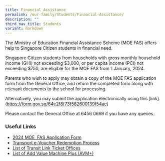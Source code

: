 ```yaml
---
title: Financial Assistance
permalink: /our-family/Students/Financial-Assistance/
description: ""
third_nav_title: Students
variant: markdown
---
```

The Ministry of Education Financial Assistance Scheme (MOE FAS) offers help to Singapore Citizen students in financial need.

Singapore Citizen students from households with gross monthly household income (GHI) not exceeding $3,000, or per capita income (PCI) not exceeding $750, are eligible for the MOE FAS from 1 January, 2024.

Parents who wish to apply may obtain a copy of the MOE FAS application form from the General Office, and return the completed form along with relevant documents to the school for processing.

Alternatively, you may submit the application electronically using this [link].(https://form.gov.sg/64e2f8f73f582600139f54ac)

Please contact the General Office at 6456 0669 if you have any queries.



### **Useful Links**

* [2024 MOE  FAS Application Form](/files/Students/Financial%20Assistance/2024_MOE_FAS_Application_Form.pdf) 
* [Transport e-Voucher Redemption Process ](/files/Students/Financial%20Assistance/eVoucher%20Redemption%20Process%202016.pdf)  
*   [List of Transit Link Ticket Offices](https://www.transitlink.com.sg/PSdetail.aspx?ty=art&Id=107)
*   [List of Add Value Machine Plus (AVM+)](https://www.transitlink.com.sg/PSdetail.aspx?ty=art&Id=29)